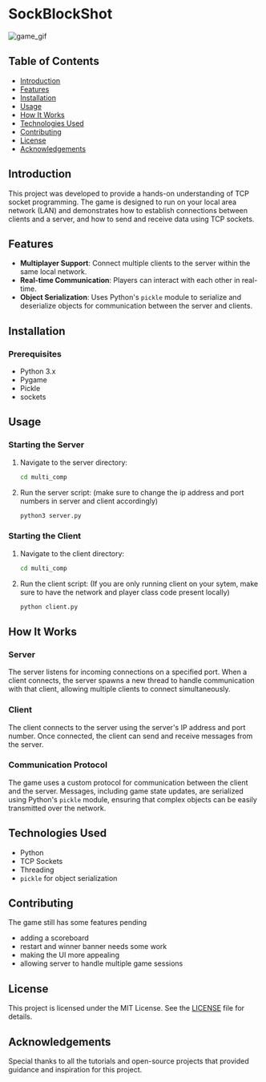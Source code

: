 # SockBlockShot


![game_gif](https://github.com/tren03/SockBlockShot/assets/82367813/ff3852b8-2ec1-4cb6-a5b0-ed3662b98794)



## Table of Contents
- [Introduction](#introduction)
- [Features](#features)
- [Installation](#installation)
- [Usage](#usage)
- [How It Works](#how-it-works)
- [Technologies Used](#technologies-used)
- [Contributing](#contributing)
- [License](#license)
- [Acknowledgements](#acknowledgements)

## Introduction
This project was developed to provide a hands-on understanding of TCP socket programming. The game is designed to run on your local area network (LAN) and demonstrates how to establish connections between clients and a server, and how to send and receive data using TCP sockets.

## Features
- **Multiplayer Support**: Connect multiple clients to the server within the same local network.
- **Real-time Communication**: Players can interact with each other in real-time.
- **Object Serialization**: Uses Python's `pickle` module to serialize and deserialize objects for communication between the server and clients.

## Installation
### Prerequisites
- Python 3.x
- Pygame
- Pickle
- sockets

## Usage
### Starting the Server
1. Navigate to the server directory:
    ```sh
    cd multi_comp
    ```
2. Run the server script: (make sure to change the ip address and port numbers in server and client accordingly)
    ```sh
    python3 server.py
    ```

### Starting the Client
1. Navigate to the client directory:
    ```sh
    cd multi_comp
    ```
2. Run the client script: (If you are only running client on your sytem, make sure to have the network and player class code present locally)
    ```sh
    python client.py
    ```

## How It Works
### Server
The server listens for incoming connections on a specified port. When a client connects, the server spawns a new thread to handle communication with that client, allowing multiple clients to connect simultaneously.

### Client
The client connects to the server using the server's IP address and port number. Once connected, the client can send and receive messages from the server.

### Communication Protocol
The game uses a custom protocol for communication between the client and the server. Messages, including game state updates, are serialized using Python's `pickle` module, ensuring that complex objects can be easily transmitted over the network.

## Technologies Used
- Python
- TCP Sockets
- Threading
- `pickle` for object serialization

## Contributing
The game still has some features pending
- adding a scoreboard
- restart and winner banner needs some work
- making the UI more appealing
- allowing server to handle multiple game sessions

## License
This project is licensed under the MIT License. See the [LICENSE](LICENSE) file for details.

## Acknowledgements
Special thanks to all the tutorials and open-source projects that provided guidance and inspiration for this project.
